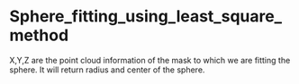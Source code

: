 # Sphere_fitting_using_least_square_method

X,Y,Z are the point cloud information of the mask to which we are fitting the sphere.
It will return radius and center of the sphere.
